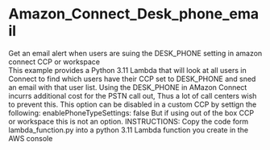 # Amazon_Connect_Desk_phone_email
Get an email alert when users are suing the DESK_PHONE setting in amazon connect CCP or workspace \
This example provides a Python 3.11 Lambda that will look at all users in Connect to find which users have their CCP set to DESK_PHONE and sned an email with that user list.
Using the DESK_PHONE in AMazon Connect incurrs additional cost for the PSTN call out, Thus a lot of call centers wish to prevent this. This option can be disabled in a custom CCP by settign the following:
enablePhoneTypeSettings: false
But if using out of the box CCP or workspace this is not an option.
INSTRUCTIONS:
Copy the code form lambda_function.py into a python 3.11 Lambda function you create in the AWS console
